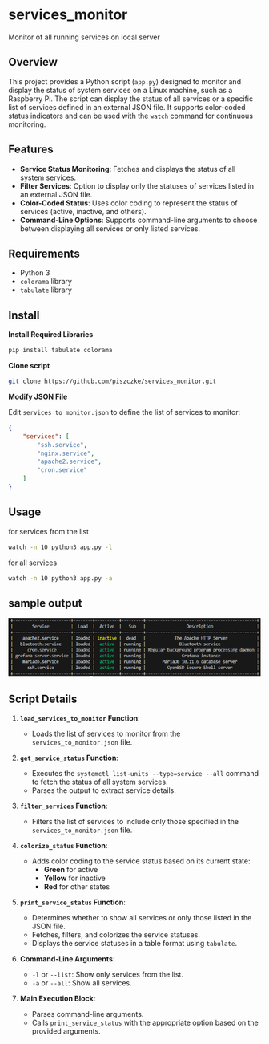 # services_monitor
Monitor of all running services on local server 
## Overview

This project provides a Python script (`app.py`) designed to monitor and display the status of system services on a Linux machine, such as a Raspberry Pi. The script can display the status of all services or a specific list of services defined in an external JSON file. It supports color-coded status indicators and can be used with the `watch` command for continuous monitoring.

## Features

- **Service Status Monitoring**: Fetches and displays the status of all system services.
- **Filter Services**: Option to display only the statuses of services listed in an external JSON file.
- **Color-Coded Status**: Uses color coding to represent the status of services (active, inactive, and others).
- **Command-Line Options**: Supports command-line arguments to choose between displaying all services or only listed services.

## Requirements

- Python 3
- `colorama` library
- `tabulate` library


## Install 

**Install Required Libraries**
```bash
pip install tabulate colorama
```
**Clone script**

```bash
git clone https://github.com/piszczke/services_monitor.git
```

**Modify JSON File**

Edit `services_to_monitor.json` to define the list of services to monitor:
```json
{
    "services": [
        "ssh.service",
        "nginx.service",
        "apache2.service",
        "cron.service"
    ]
}
```

## Usage

for services from the list
```bash
watch -n 10 python3 app.py -l
```

for all services
```bash
watch -n 10 python3 app.py -a
```

## sample output
![sample_output](sample.png)


## Script Details

1. **`load_services_to_monitor` Function**:
    - Loads the list of services to monitor from the `services_to_monitor.json` file.

2. **`get_service_status` Function**:
    - Executes the `systemctl list-units --type=service --all` command to fetch the status of all system services.
    - Parses the output to extract service details.

3. **`filter_services` Function**:
    - Filters the list of services to include only those specified in the `services_to_monitor.json` file.

4. **`colorize_status` Function**:
    - Adds color coding to the service status based on its current state:
        - **Green** for active
        - **Yellow** for inactive
        - **Red** for other states

5. **`print_service_status` Function**:
    - Determines whether to show all services or only those listed in the JSON file.
    - Fetches, filters, and colorizes the service statuses.
    - Displays the service statuses in a table format using `tabulate`.

6. **Command-Line Arguments**:
    - `-l` or `--list`: Show only services from the list.
    - `-a` or `--all`: Show all services.

7. **Main Execution Block**:
    - Parses command-line arguments.
    - Calls `print_service_status` with the appropriate option based on the provided arguments.
